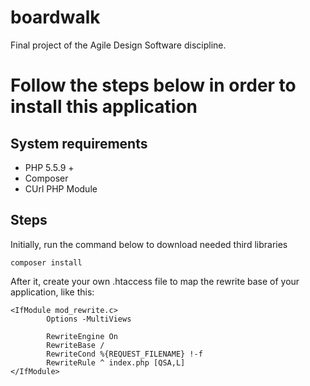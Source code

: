 # boardwalk
Final project of the Agile Design Software discipline.

Follow the steps below in order to install this application
==============

System requirements
--------------

- PHP 5.5.9 +
- Composer
- CUrl PHP Module

Steps
--------------

Initially, run the command below to download needed third libraries

```
composer install
```

After it, create your own .htaccess file to map the rewrite base of your application, like this:

    <IfModule mod_rewrite.c>
            Options -MultiViews

            RewriteEngine On
            RewriteBase /
            RewriteCond %{REQUEST_FILENAME} !-f
            RewriteRule ^ index.php [QSA,L]
    </IfModule>